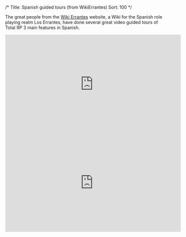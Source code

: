 /*
Title: Spanish guided tours (from WikiErrantes)
Sort: 100
*/

The great people from the [Wiki Errantes](http://es.wiki-errantes.wikia.com/wiki/Wiki_Errantes) website, a Wiki for the Spanish role playing realm Los Errantes, have done several great video guided tours of Total RP 3 main features in Spanish. 

<iframe width="560" height="315" src="https://www.youtube.com/embed/YB0B5Bk90t0" frameborder="0" allowfullscreen></iframe>
<br/>
<iframe width="560" height="315" src="https://www.youtube.com/embed/wR7Z_bLcpH0" frameborder="0" allowfullscreen></iframe>